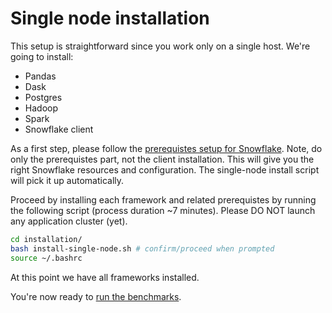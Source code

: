 # Single node installation

This setup is straightforward since you work only on a single host.
We're going to install:

- Pandas
- Dask
- Postgres
- Hadoop
- Spark
- Snowflake client

As a first step, please follow the [prerequistes setup for Snowflake](./SNOWFLAKE.md#prerequisites).
Note, do only the prerequistes part, not the client installation.
This will give you the right Snowflake resources and configuration.
The single-node install script will pick it up automatically.

Proceed by installing each framework and related prerequistes by running the following script (process duration ~7 minutes).
Please DO NOT launch any application cluster (yet).


```bash
cd installation/
bash install-single-node.sh # confirm/proceed when prompted
source ~/.bashrc
```

At this point we have all frameworks installed.

You're now ready to [run the benchmarks](../benchmark/README.md).